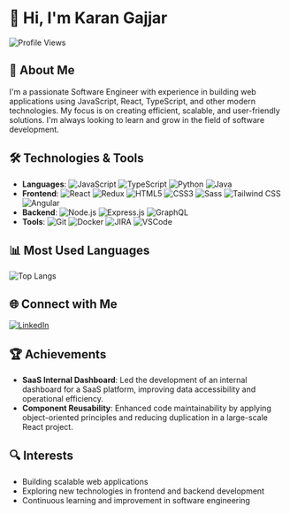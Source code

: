# 👋 Hi, I'm Karan Gajjar

![Profile Views](https://komarev.com/ghpvc/?username=gajjarkaran&color=black)


## 🚀 About Me
I'm a passionate Software Engineer with experience in building web applications using JavaScript, React, TypeScript, and other modern technologies. My focus is on creating efficient, scalable, and user-friendly solutions. I'm always looking to learn and grow in the field of software development.

## 🛠️ Technologies & Tools
- **Languages**: ![JavaScript](https://img.shields.io/badge/-JavaScript-F7DF1E?style=flat&logo=javascript&logoColor=black) ![TypeScript](https://img.shields.io/badge/-TypeScript-3178C6?style=flat&logo=typescript&logoColor=white) ![Python](https://img.shields.io/badge/-Python-3776AB?style=flat&logo=python&logoColor=white) ![Java](https://img.shields.io/badge/-Java-007396?style=flat&logo=openjdk&logoColor=white)
- **Frontend**: ![React](https://img.shields.io/badge/-React-61DAFB?style=flat&logo=react&logoColor=white)
![Redux](https://img.shields.io/badge/-Redux-764ABC?style=flat&logo=redux&logoColor=white)
![HTML5](https://img.shields.io/badge/-HTML5-E34F26?style=flat&logo=html5&logoColor=white)
![CSS3](https://img.shields.io/badge/-CSS3-1572B6?style=flat&logo=css3&logoColor=white)
![Sass](https://img.shields.io/badge/-Sass-CC6699?style=flat&logo=sass&logoColor=white)
![Tailwind CSS](https://img.shields.io/badge/-Tailwind%20CSS-38B2AC?style=flat&logo=tailwind-css&logoColor=white)
![Angular](https://img.shields.io/badge/-Angular-DD0031?style=flat&logo=angular&logoColor=white)
- **Backend**: ![Node.js](https://img.shields.io/badge/-Node.js-339933?style=flat&logo=node.js&logoColor=white) ![Express.js](https://img.shields.io/badge/-Express.js-000000?style=flat&logo=express&logoColor=white) ![GraphQL](https://img.shields.io/badge/-GraphQL-E10098?style=flat&logo=graphql&logoColor=white)
- **Tools**: ![Git](https://img.shields.io/badge/-Git-F05032?style=flat&logo=git&logoColor=white) ![Docker](https://img.shields.io/badge/-Docker-2496ED?style=flat&logo=docker&logoColor=white) ![JIRA](https://img.shields.io/badge/-JIRA-0052CC?style=flat&logo=jira&logoColor=white) ![VSCode](https://img.shields.io/badge/-VSCode-007ACC?style=flat&logo=visual-studio-code&logoColor=white)

## 📊 Most Used Languages
![Top Langs](https://github-readme-stats.vercel.app/api/top-langs/?username=gajjarkaran&layout=compact&theme=radical)

## 🌐 Connect with Me
[![LinkedIn](https://img.shields.io/badge/-LinkedIn-0A66C2?style=flat&logo=linkedin&logoColor=white)](https://www.linkedin.com/in/gajjarkaran/)

## 🏆 Achievements
- **SaaS Internal Dashboard**: Led the development of an internal dashboard for a SaaS platform, improving data accessibility and operational efficiency.
- **Component Reusability**: Enhanced code maintainability by applying object-oriented principles and reducing duplication in a large-scale React project.

## 🔍 Interests
- Building scalable web applications
- Exploring new technologies in frontend and backend development
- Continuous learning and improvement in software engineering
